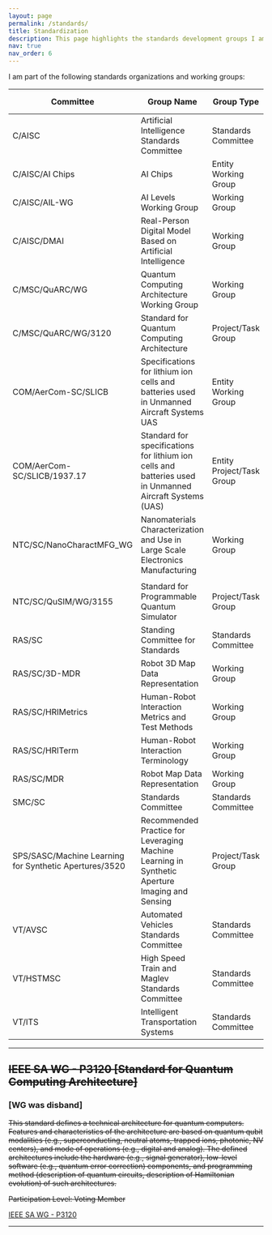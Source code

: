 ```yaml
---
layout: page
permalink: /standards/
title: Standardization
description: This page highlights the standards development groups I am a part of, showcasing the collaborative efforts involved in creating and refining industry standards.
nav: true
nav_order: 6
---
```


I am part of the following standards organizations and working groups:

| Committee                                              | Group Name                                                                                              | Group Type                | Participation Level |
| ------------------------------------------------------ | ------------------------------------------------------------------------------------------------------- | ------------------------- | ------------------- |
| C/AISC                                                 | Artificial Intelligence Standards Committee                                                             | Standards Committee       | Participant         |
| C/AISC/AI Chips                                        | AI Chips                                                                                                | Entity Working Group      | Participant         |
| C/AISC/AIL-WG                                          | AI Levels Working Group                                                                                 | Working Group             | Participant         |
| C/AISC/DMAI                                            | Real-Person Digital Model Based on Artificial Intelligence                                              | Working Group             | Voting Member       |
| C/MSC/QuARC/WG                                         | Quantum Computing Architecture Working Group                                                            | Working Group             | Participant         |
| C/MSC/QuARC/WG/3120                                    | Standard for Quantum Computing Architecture                                                             | Project/Task Group        | Participant         |
| COM/AerCom-SC/SLICB                                    | Specifications for lithium ion cells and batteries used in Unmanned Aircraft Systems UAS                | Entity Working Group      | Participant         |
| COM/AerCom-SC/SLICB/1937.17                            | Standard for specifications for lithium ion cells and batteries used in Unmanned Aircraft Systems (UAS) | Entity Project/Task Group | Participant         |
| NTC/SC/NanoCharactMFG_WG                               | Nanomaterials Characterization and Use in Large Scale Electronics Manufacturing                         | Working Group             | Voting Member       |
|                                                        |                                                                                                         |                           |                     |
| NTC/SC/QuSIM/WG/3155                                   | Standard for Programmable Quantum Simulator                                                             | Project/Task Group        | Participant         |
| RAS/SC                                                 | Standing Committee for Standards                                                                        | Standards Committee       | Participant         |
| RAS/SC/3D-MDR                                          | Robot 3D Map Data Representation                                                                        | Working Group             | Non-Voting Member   |
| RAS/SC/HRIMetrics                                      | Human-Robot Interaction Metrics and Test Methods                                                        | Working Group             | Participant         |
| RAS/SC/HRITerm                                         | Human-Robot Interaction Terminology                                                                     | Working Group             | Participant         |
| RAS/SC/MDR                                             | Robot Map Data Representation                                                                           | Working Group             | Participant         |
| SMC/SC                                                 | Standards Committee                                                                                     | Standards Committee       | Participant         |
| SPS/SASC/Machine Learning for Synthetic Apertures/3520 | Recommended Practice for Leveraging Machine Learning in Synthetic Aperture Imaging and Sensing          | Project/Task Group        | Participant         |
| VT/AVSC                                                | Automated Vehicles Standards Committee                                                                  | Standards Committee       | Participant         |
| VT/HSTMSC                                              | High Speed Train and Maglev Standards Committee                                                         | Standards Committee       | Observer            |
| VT/ITS                                                 | Intelligent Transportation Systems                                                                      | Standards Committee       | Participant         |

---

## ~~IEEE SA WG - P3120 [Standard for Quantum Computing Architecture]~~

### [WG was disband]

~~This standard defines a technical architecture for quantum computers. Features and characteristics of the architecture are based on quantum qubit modalities (e.g., superconducting, neutral atoms, trapped ions, photonic, NV centers), and mode of operations (e.g., digital and analog). The defined architectures include the hardware (e.g., signal generator), low-level software (e.g., quantum error correction) components, and programming method (description of quantum circuits, description of Hamiltonian evolution) of such architectures.~~

~~Participation Level: Voting Member~~

[IEEE SA WG - P3120](https://standards.ieee.org/ieee/3120/11359/)

---
